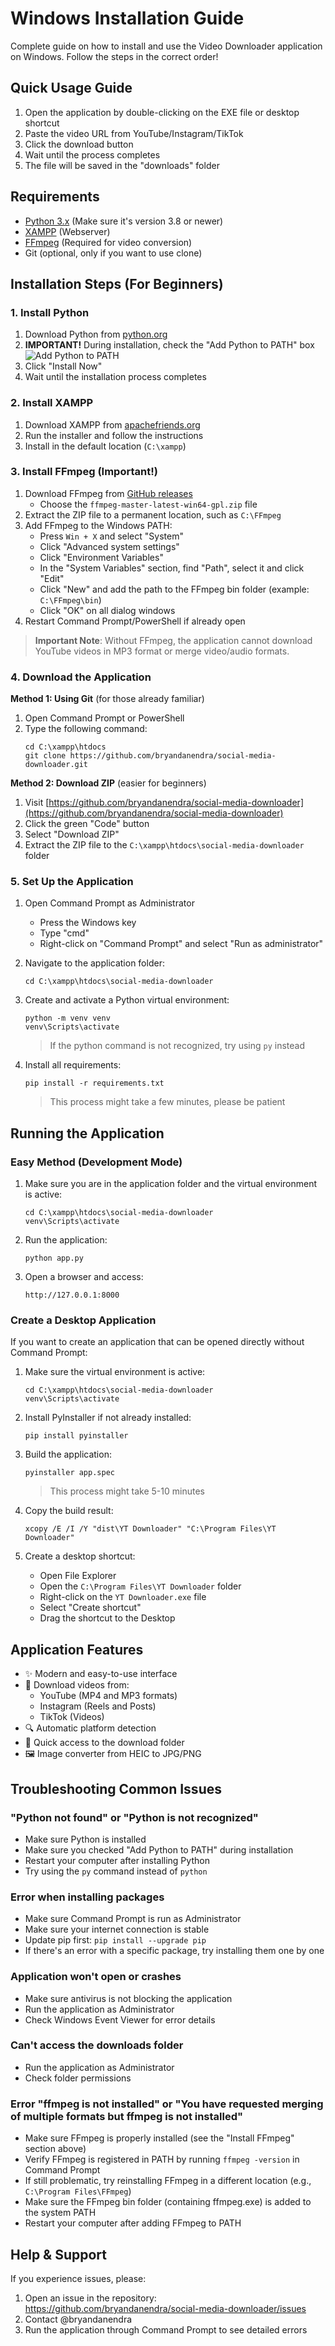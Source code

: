 # Windows Installation Guide

Complete guide on how to install and use the Video Downloader application on Windows. Follow the steps in the correct order!

## Quick Usage Guide

1. Open the application by double-clicking on the EXE file or desktop shortcut
2. Paste the video URL from YouTube/Instagram/TikTok
3. Click the download button
4. Wait until the process completes
5. The file will be saved in the "downloads" folder

## Requirements

- [Python 3.x](https://www.python.org/downloads/) (Make sure it's version 3.8 or newer)
- [XAMPP](https://www.apachefriends.org/download.html) (Webserver)
- [FFmpeg](https://github.com/BtbN/FFmpeg-Builds/releases/latest) (Required for video conversion)
- Git (optional, only if you want to use clone)

## Installation Steps (For Beginners)

### 1. Install Python

1. Download Python from [python.org](https://www.python.org/downloads/)
2. **IMPORTANT!** During installation, check the "Add Python to PATH" box
   ![Add Python to PATH](https://python-docs.readthedocs.io/en/latest/_images/win_installer.png)
3. Click "Install Now"
4. Wait until the installation process completes

### 2. Install XAMPP

1. Download XAMPP from [apachefriends.org](https://www.apachefriends.org/download.html)
2. Run the installer and follow the instructions
3. Install in the default location (`C:\xampp`)

### 3. Install FFmpeg (Important!)

1. Download FFmpeg from [GitHub releases](https://github.com/BtbN/FFmpeg-Builds/releases/latest)
   - Choose the `ffmpeg-master-latest-win64-gpl.zip` file
2. Extract the ZIP file to a permanent location, such as `C:\FFmpeg`
3. Add FFmpeg to the Windows PATH:
   - Press `Win + X` and select "System"
   - Click "Advanced system settings"
   - Click "Environment Variables"
   - In the "System Variables" section, find "Path", select it and click "Edit"
   - Click "New" and add the path to the FFmpeg bin folder (example: `C:\FFmpeg\bin`)
   - Click "OK" on all dialog windows
4. Restart Command Prompt/PowerShell if already open

> **Important Note**: Without FFmpeg, the application cannot download YouTube videos in MP3 format or merge video/audio formats.

### 4. Download the Application

**Method 1: Using Git** (for those already familiar)
1. Open Command Prompt or PowerShell
2. Type the following command:
   ```
   cd C:\xampp\htdocs
   git clone https://github.com/bryandanendra/social-media-downloader.git
   ```

**Method 2: Download ZIP** (easier for beginners)
1. Visit [https://github.com/bryandanendra/social-media-downloader](https://github.com/bryandanendra/social-media-downloader)
2. Click the green "Code" button
3. Select "Download ZIP"
4. Extract the ZIP file to the `C:\xampp\htdocs\social-media-downloader` folder

### 5. Set Up the Application

1. Open Command Prompt as Administrator
   - Press the Windows key
   - Type "cmd"
   - Right-click on "Command Prompt" and select "Run as administrator"

2. Navigate to the application folder:
   ```
   cd C:\xampp\htdocs\social-media-downloader
   ```

3. Create and activate a Python virtual environment:
   ```
   python -m venv venv
   venv\Scripts\activate
   ```
   > If the python command is not recognized, try using `py` instead

4. Install all requirements:
   ```
   pip install -r requirements.txt
   ```
   > This process might take a few minutes, please be patient

## Running the Application

### Easy Method (Development Mode)

1. Make sure you are in the application folder and the virtual environment is active:
   ```
   cd C:\xampp\htdocs\social-media-downloader
   venv\Scripts\activate
   ```

2. Run the application:
   ```
   python app.py
   ```

3. Open a browser and access:
   ```
   http://127.0.0.1:8000
   ```

### Create a Desktop Application

If you want to create an application that can be opened directly without Command Prompt:

1. Make sure the virtual environment is active:
   ```
   cd C:\xampp\htdocs\social-media-downloader
   venv\Scripts\activate
   ```

2. Install PyInstaller if not already installed:
   ```
   pip install pyinstaller
   ```

3. Build the application:
   ```
   pyinstaller app.spec
   ```
   > This process might take 5-10 minutes

4. Copy the build result:
   ```
   xcopy /E /I /Y "dist\YT Downloader" "C:\Program Files\YT Downloader"
   ```

5. Create a desktop shortcut:
   - Open File Explorer
   - Open the `C:\Program Files\YT Downloader` folder
   - Right-click on the `YT Downloader.exe` file
   - Select "Create shortcut"
   - Drag the shortcut to the Desktop

## Application Features

- ✨ Modern and easy-to-use interface
- 🎥 Download videos from:
  - YouTube (MP4 and MP3 formats)
  - Instagram (Reels and Posts)
  - TikTok (Videos)
- 🔍 Automatic platform detection
- 📁 Quick access to the download folder
- 🖼️ Image converter from HEIC to JPG/PNG

## Troubleshooting Common Issues

### "Python not found" or "Python is not recognized"
- Make sure Python is installed
- Make sure you checked "Add Python to PATH" during installation
- Restart your computer after installing Python
- Try using the `py` command instead of `python`

### Error when installing packages
- Make sure Command Prompt is run as Administrator
- Make sure your internet connection is stable
- Update pip first: `pip install --upgrade pip`
- If there's an error with a specific package, try installing them one by one

### Application won't open or crashes
- Make sure antivirus is not blocking the application
- Run the application as Administrator
- Check Windows Event Viewer for error details

### Can't access the downloads folder
- Run the application as Administrator
- Check folder permissions

### Error "ffmpeg is not installed" or "You have requested merging of multiple formats but ffmpeg is not installed"
- Make sure FFmpeg is properly installed (see the "Install FFmpeg" section above)
- Verify FFmpeg is registered in PATH by running `ffmpeg -version` in Command Prompt
- If still problematic, try reinstalling FFmpeg in a different location (e.g., `C:\Program Files\FFmpeg`)
- Make sure the FFmpeg bin folder (containing ffmpeg.exe) is added to the system PATH
- Restart your computer after adding FFmpeg to PATH

## Help & Support

If you experience issues, please:
1. Open an issue in the repository: https://github.com/bryandanendra/social-media-downloader/issues
2. Contact @bryandanendra
3. Run the application through Command Prompt to see detailed errors 